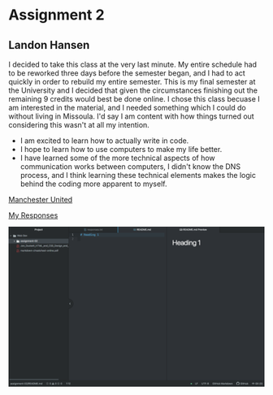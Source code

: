 # Assignment 2
## Landon Hansen

I decided to take this class at the very last minute. My entire schedule had to be reworked three days before the semester began, and I had to act quickly in order to rebuild my entire semester. This is my final semester at the University and I decided that given the circumstances finishing out the remaining 9 credits would best be done online. I chose this class becuase I am interested in the material, and I needed something which I could do without living in Missoula. I'd say I am content with how things turned out considering this wasn't at all my intention.


* I am excited to learn how to actually write in code.
* I hope to learn how to use computers to make my life better.
* I have learned some of the more technical aspects of how communication works between computers, I didn't know the DNS process, and I think learning these technical elements makes the logic behind the coding more apparent to myself.

[Manchester United](https://www.manutd.com)

[My Responses](./responses.txt)

![Screen Shot](./images/assignment2lhss.png)
